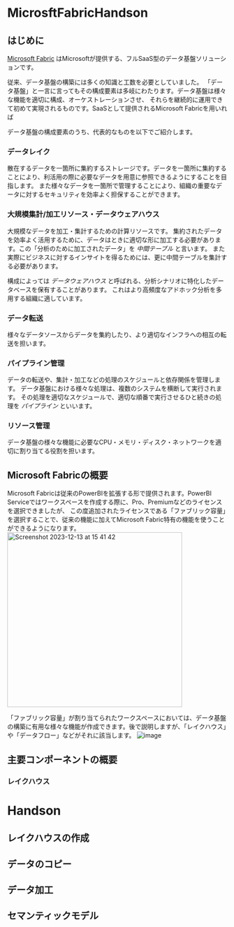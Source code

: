# MicrosftFabricHandson

## はじめに
[Microsoft Fabric](https://www.microsoft.com/ja-jp/microsoft-fabric) はMicrosoftが提供する、フルSaaS型のデータ基盤ソリューションです。

従来、データ基盤の構築には多くの知識と工数を必要としていました。
「データ基盤」と一言に言ってもその構成要素は多岐にわたります。データ基盤は様々な機能を適切に構成、オーケストレーションさせ、
それらを継続的に運用できて初めて実現されるものです。SaaSとして提供されるMicrosoft Fabricを用いれば

データ基盤の構成要素のうち、代表的なものを以下でご紹介します。

### データレイク
散在するデータを一箇所に集約するストレージです。データを一箇所に集約することにより、利活用の際に必要なデータを用意に参照できるようにすることを目指します。
また様々なデータを一箇所で管理することにより、組織の重要なデータに対するセキュリティを効率よく担保することができます。

### 大規模集計/加工リソース・データウェアハウス
大規模なデータを加工・集計するための計算リソースです。
集約されたデータを効率よく活用するために、データはときに適切な形に加工する必要があります。この「分析のために加工されたデータ」を *中間テーブル* と言います。
また実際にビジネスに対するインサイトを得るためには、更に中間テーブルを集計する必要があります。

構成によっては *データウェアハウス* と呼ばれる、分析シナリオに特化したデータベースを保有することがあります。
これはより高頻度なアドホック分析を多用する組織に適しています。

### データ転送
様々なデータソースからデータを集約したり、より適切なインフラへの相互の転送を担います。

### パイプライン管理
データの転送や、集計・加工などの処理のスケジュールと依存関係を管理します。
データ基盤における様々な処理は、複数のシステムを横断して実行されます。
その処理を適切なスケジュールで、適切な順番で実行させるひと続きの処理を *パイプライン* といいます。

### リソース管理
データ基盤の様々な機能に必要なCPU・メモリ・ディスク・ネットワークを適切に割り当てる役割を担います。


## Microsoft Fabricの概要
Microsoft Fabricは従来のPowerBIを拡張する形で提供されます。PowerBI Serviceではワークスペースを作成する際に、Pro、Premiumなどのライセンスを選択できましたが、
この度追加されたライセンスである「ファブリック容量」を選択することで、従来の機能に加えてMicrosoft Fabric特有の機能を使うことができるようになります。
<img width="400" alt="Screenshot 2023-12-13 at 15 41 42" src="https://github.com/anaregdesign/MicrosoftFabricHandson/assets/6128022/e9e3b3b7-b426-412b-b77e-8ead54809ed0">

「ファブリック容量」が割り当てられたワークスペースにおいては、データ基盤の構築に有用な様々な機能が作成できます。後で説明しますが、「レイクハウス」や「データフロー」などがそれに該当します。
![image](https://github.com/anaregdesign/MicrosoftFabricHandson/assets/6128022/8cf5c79c-332c-4541-828f-24b825673ee2)



## 主要コンポーネントの概要

### レイクハウス



# Handson

## レイクハウスの作成
## データのコピー
## データ加工
## セマンティックモデル
## 
